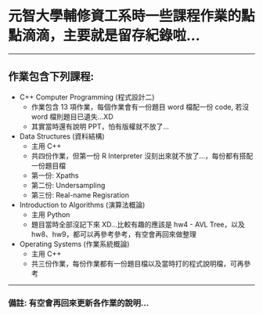 # 元智大學輔修資工系時一些課程作業的點點滴滴，主要就是留存紀錄啦...

---

## 作業包含下列課程:

- C++ Computer Programming (程式設計二)
  - 作業包含 13 項作業，每個作業會有一份題目 word 檔配一份 code, 若沒 word 檔則題目已遺失...XD
  - 其實當時還有說明 PPT，怕有版權就不放了...
- Data Structures (資料結構)
  - 主用 C++
  - 共四份作業，但第一份 R Interpreter 沒刻出來就不放了...，每份都有搭配一份題目檔
  - 第一份: Xpaths
  - 第二份: Undersampling
  - 第三份: Real-name Regisration
- Introduction to Algorithms (演算法概論)
  - 主用 Python
  - 題目當時全部沒記下來 XD...比較有趣的應該是 hw4 - AVL Tree，以及 hw8、hw9，都可以再參考參考，有空會再回來做整理
- Operating Systems (作業系統概論)
  - 主用 C++
  - 共三份作業，每份作業都有一份題目檔以及當時打的程式說明檔，可再參考

---

### 備註: 有空會再回來更新各作業的說明...
